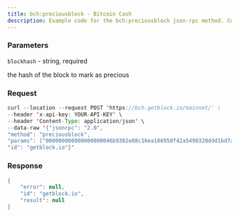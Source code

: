 ```yaml
---
title: bch:preciousblock - Bitcoin Cash
description: Example code for the bch:preciousblock json-rpc method. Сomplete guide on how to use bch:preciousblock json-rpc in GetBlock.io Web3 documentation.
---
```


### Parameters


`blockhash` - string, required

the hash of the block to mark as precious

### Request

``` java
curl --location --request POST 'https://bch.getblock.io/mainnet/' \
--header 'x-api-key: YOUR-API-KEY' \
--header 'Content-Type: application/json' \
--data-raw '{"jsonrpc": "2.0",
"method": "preciousblock",
"params": ["000000000000000000046b9302e08c16ea186950f42a5498320ddd1bd7ab3428"],
"id": "getblock.io"}'
```

###  Response

``` java
{
    "error": null,
    "id": "getblock.io",
    "result": null
}
```

